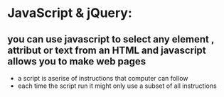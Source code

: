 #  JavaScript & jQuery:
## you can use javascript to select any element , attribut or text from an HTML and javascript allows you to make web pages
 * a script is aserise of instructions that computer can follow
 * each time the script run it might only use a subset of all instructions